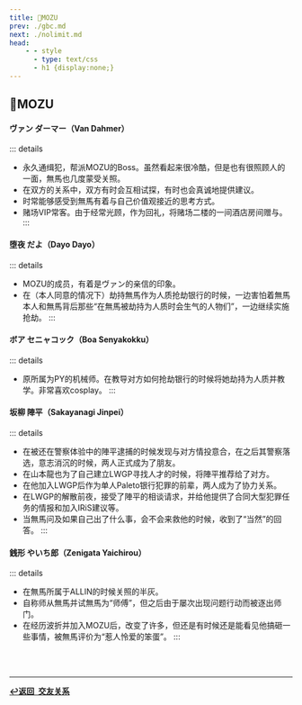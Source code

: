 ```yaml
---
title: 🦅MOZU
prev: ./gbc.md
next: ./nolimit.md
head:
    - - style
      - type: text/css
      - h1 {display:none;}
---
```

## <span class="underline-blue">🦅MOZU</span>

#### <span style="font-weight:bold;">ヴァン ダーマー（Van Dahmer）</span>
::: details
- 永久通缉犯，帮派MOZU的Boss。虽然看起来很冷酷，但是也有很照顾人的一面，無馬也几度蒙受关照。
- 在双方的关系中，双方有时会互相试探，有时也会真诚地提供建议。
- 时常能够感受到無馬有着与自己价值观接近的思考方式。
- 赌场VIP常客。由于经常光顾，作为回礼，将赌场二楼的一间酒店房间赠与。
:::
#### <span style="font-weight:bold;">堕夜 だよ（Dayo Dayo）</span>
::: details
- MOZU的成员，有着是ヴァン的亲信的印象。
- 在（本人同意的情况下）劫持無馬作为人质抢劫银行的时候，一边害怕着無馬本人和無馬背后那些“在無馬被劫持为人质时会生气的人物们”，一边继续实施抢劫。
:::
#### <span style="font-weight:bold;">ボア セニャコック（Boa Senyakokku）</span>
::: details
- 原所属为PY的机械师。在教导对方如何抢劫银行的时候将她劫持为人质并教学。非常喜欢cosplay。
:::
#### <span style="font-weight:bold;">坂柳 陣平（Sakayanagi Jinpei）</span>
::: details
- 在被还在警察体验中的陣平逮捕的时候发现与对方情投意合，在之后其警察落选，意志消沉的时候，两人正式成为了朋友。
- 在山本龍也为了自己建立LWGP寻找人才的时候，将陣平推荐给了对方。
- 在他加入LWGP后作为单人Paleto银行犯罪的前辈，两人成为了协力关系。
- 在LWGP的解散前夜，接受了陣平的相谈请求，并给他提供了合同大型犯罪任务的情报和加入IRiS建议等。
- 当無馬问及如果自己出了什么事，会不会来救他的时候，收到了“当然”的回答。
:::
#### <span style="font-weight:bold;">銭形 やいち郎（Zenigata Yaichirou）</span>
::: details
- 在無馬所属于ALLIN的时候关照的半灰。
- 自称师从無馬并试無馬为“师傅”，但之后由于屡次出现问题行动而被逐出师门。
- 在经历波折并加入MOZU后，改变了许多，但还是有时候还是能看见他搞砸一些事情，被無馬评价为“惹人怜爱的笨蛋”。
:::
<br>
<br>

---

<div class="return-link">
    <a class="route-link" href="/wiki/friendship/"><b>↩️返回&ensp;交友关系</b></a>
</div>